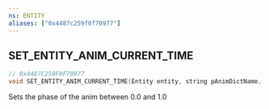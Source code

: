 ```yaml
---
ns: ENTITY
aliases: ["0x4487c259f0f70977"]
---
```

## SET_ENTITY_ANIM_CURRENT_TIME

```c
// 0x4487C259F0F70977
void SET_ENTITY_ANIM_CURRENT_TIME(Entity entity, string pAnimDictName, string pAnimName, float NewAnimCurrentTime);
```

Sets the phase of the anim between 0.0 and 1.0

